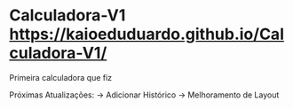 # Calculadora-V1 https://kaioeduduardo.github.io/Calculadora-V1/
Primeira calculadora que fiz

Próximas Atualizações:
-> Adicionar Histórico
-> Melhoramento de Layout
